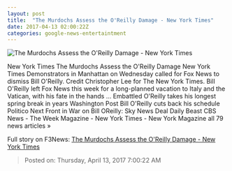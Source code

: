 ```yaml
---
layout: post
title:  "The Murdochs Assess the O'Reilly Damage - New York Times"
date: 2017-04-13 02:00:22Z
categories: google-news-entertaintment
---
```


![The Murdochs Assess the O'Reilly Damage - New York Times](https://static01.nyt.com/images/2017/04/13/business/13OREILLY1-print/13OREILLY1-print-facebookJumbo.jpg)

New York Times The Murdochs Assess the O'Reilly Damage New York Times Demonstrators in Manhattan on Wednesday called for Fox News to dismiss Bill O'Reilly. Credit Christopher Lee for The New York Times. Bill O'Reilly left Fox News this week for a long-planned vacation to Italy and the Vatican, with his fate in the hands ... Embattled O'Reilly takes his longest spring break in years Washington Post Bill O'Reilly cuts back his schedule Politico Next Front in War on Bill OReilly: Sky News Deal Daily Beast CBS News - The Week Magazine - New York Times - New York Magazine all 79 news articles »


Full story on F3News: [The Murdochs Assess the O'Reilly Damage - New York Times](http://www.f3nws.com/n/tBVXHH)

> Posted on: Thursday, April 13, 2017 7:00:22 AM
